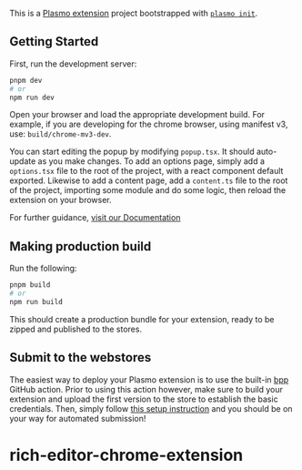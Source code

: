 This is a [Plasmo extension](https://docs.plasmo.com/) project bootstrapped with [`plasmo init`](https://www.npmjs.com/package/plasmo).

## Getting Started

First, run the development server:

```bash
pnpm dev
# or
npm run dev
```

Open your browser and load the appropriate development build. For example, if you are developing for the chrome browser, using manifest v3, use: `build/chrome-mv3-dev`.

You can start editing the popup by modifying `popup.tsx`. It should auto-update as you make changes. To add an options page, simply add a `options.tsx` file to the root of the project, with a react component default exported. Likewise to add a content page, add a `content.ts` file to the root of the project, importing some module and do some logic, then reload the extension on your browser.

For further guidance, [visit our Documentation](https://docs.plasmo.com/)

## Making production build

Run the following:

```bash
pnpm build
# or
npm run build
```

This should create a production bundle for your extension, ready to be zipped and published to the stores.

## Submit to the webstores

The easiest way to deploy your Plasmo extension is to use the built-in [bpp](https://bpp.browser.market) GitHub action. Prior to using this action however, make sure to build your extension and upload the first version to the store to establish the basic credentials. Then, simply follow [this setup instruction](https://docs.plasmo.com/framework/workflows/submit) and you should be on your way for automated submission!
# rich-editor-chrome-extension
